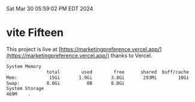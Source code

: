 Sat Mar 30 05:59:02 PM EDT 2024

# vite Fifteen


This project is live at [https://marketingpreference.vercel.app/](https://marketingpreference.vercel.app/) thanks to Vercel.

```bash
System Memory
               total        used        free      shared  buff/cache   available
Mem:            15Gi       1.9Gi       3.8Gi       293Mi        10Gi        13Gi
Swap:          8.0Gi          0B       8.0Gi
System Storage
469M	.
```
```bash
